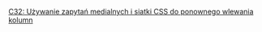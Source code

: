[C32: Używanie zapytań medialnych i siatki CSS do ponownego wlewania kolumn](http://www.w3.org/TR/2016/NOTE-WCAG20-TECHS-20161007/C32)
